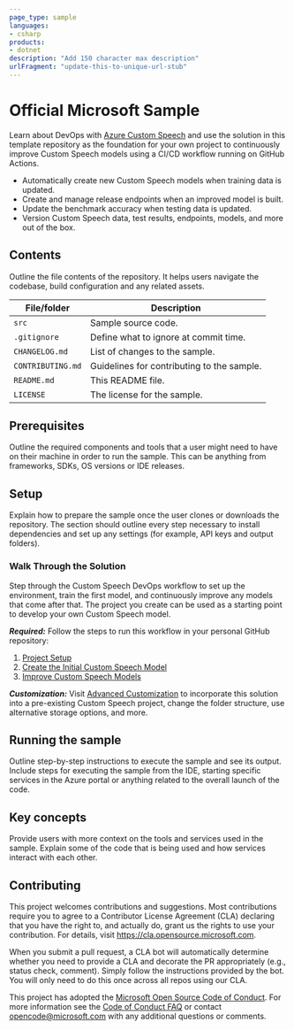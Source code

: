 ```yaml
---
page_type: sample
languages:
- csharp
products:
- dotnet
description: "Add 150 character max description"
urlFragment: "update-this-to-unique-url-stub"
---
```


# Official Microsoft Sample

<!-- 
Guidelines on README format: https://review.docs.microsoft.com/help/onboard/admin/samples/concepts/readme-template?branch=master

Guidance on onboarding samples to docs.microsoft.com/samples: https://review.docs.microsoft.com/help/onboard/admin/samples/process/onboarding?branch=master

Taxonomies for products and languages: https://review.docs.microsoft.com/new-hope/information-architecture/metadata/taxonomies?branch=master
-->

Learn about DevOps with [Azure Custom Speech](https://docs.microsoft.com/en-us/azure/cognitive-services/speech-service/how-to-custom-speech) and use the solution in this template repository as the foundation for your own project to continuously improve Custom Speech models using a CI/CD workflow running on GitHub Actions.

* Automatically create new Custom Speech models when training data is updated.
* Create and manage release endpoints when an improved model is built.
* Update the benchmark accuracy when testing data is updated.
* Version Custom Speech data, test results, endpoints, models, and more out of the box.

## Contents

Outline the file contents of the repository. It helps users navigate the codebase, build configuration and any related assets.

| File/folder       | Description                                |
|-------------------|--------------------------------------------|
| `src`             | Sample source code.                        |
| `.gitignore`      | Define what to ignore at commit time.      |
| `CHANGELOG.md`    | List of changes to the sample.             |
| `CONTRIBUTING.md` | Guidelines for contributing to the sample. |
| `README.md`       | This README file.                          |
| `LICENSE`         | The license for the sample.                |

## Prerequisites

Outline the required components and tools that a user might need to have on their machine in order to run the sample. This can be anything from frameworks, SDKs, OS versions or IDE releases.

## Setup

Explain how to prepare the sample once the user clones or downloads the repository. The section should outline every step necessary to install dependencies and set up any settings (for example, API keys and output folders).

### Walk Through the Solution

Step through the Custom Speech DevOps workflow to set up the environment, train the first model, and continuously improve any models that come after that. The project you create can be used as a starting point to develop your own Custom Speech model.

***Required:*** Follow the steps to run this workflow in your personal GitHub repository:

1. [Project Setup](./documentation/1-project-setup.md)
2. [Create the Initial Custom Speech Model](./documentation/2-create-the-initial-custom-speech-model.md)
3. [Improve Custom Speech Models](./documentation/3-improve-custom-speech-models.md)

***Customization:*** Visit [Advanced Customization](./documentation/4-advanced-customization.md) to incorporate this solution into a pre-existing Custom Speech project, change the folder structure, use alternative storage options, and more.

## Running the sample

Outline step-by-step instructions to execute the sample and see its output. Include steps for executing the sample from the IDE, starting specific services in the Azure portal or anything related to the overall launch of the code.

## Key concepts

Provide users with more context on the tools and services used in the sample. Explain some of the code that is being used and how services interact with each other.

## Contributing

This project welcomes contributions and suggestions.  Most contributions require you to agree to a
Contributor License Agreement (CLA) declaring that you have the right to, and actually do, grant us
the rights to use your contribution. For details, visit https://cla.opensource.microsoft.com.

When you submit a pull request, a CLA bot will automatically determine whether you need to provide
a CLA and decorate the PR appropriately (e.g., status check, comment). Simply follow the instructions
provided by the bot. You will only need to do this once across all repos using our CLA.

This project has adopted the [Microsoft Open Source Code of Conduct](https://opensource.microsoft.com/codeofconduct/).
For more information see the [Code of Conduct FAQ](https://opensource.microsoft.com/codeofconduct/faq/) or
contact [opencode@microsoft.com](mailto:opencode@microsoft.com) with any additional questions or comments.
